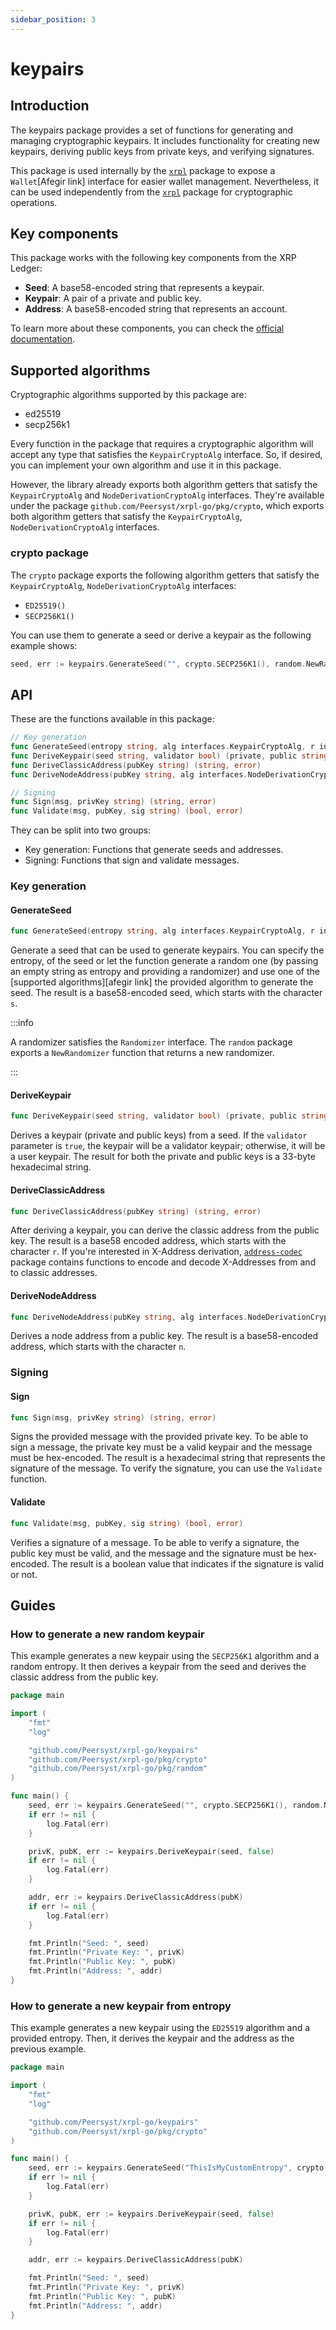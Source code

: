 ```yaml
---
sidebar_position: 3
---
```


# keypairs

## Introduction 

The keypairs package provides a set of functions for generating and managing cryptographic keypairs. It includes functionality for creating new keypairs, deriving public keys from private keys, and verifying signatures.

This package is used internally by the [`xrpl`](./xrpl.md) package to expose a `Wallet`[Afegir link] interface for easier wallet management. Nevertheless, it can be used independently from the [`xrpl`](./xrpl.md) package for cryptographic operations.

## Key components

This package works with the following key components from the XRP Ledger:

- **Seed**: A base58-encoded string that represents a keypair.
- **Keypair**: A pair of a private and public key.
- **Address**: A base58-encoded string that represents an account.

To learn more about these components, you can check the [official documentation](https://xrpl.org/docs/concepts/accounts/cryptographic-keys).

## Supported algorithms

Cryptographic algorithms supported by this package are:

- ed25519
- secp256k1

 Every function in the package that requires a cryptographic algorithm will accept any type that satisfies the `KeypairCryptoAlg` interface. So, if desired, you can implement your own algorithm and use it in this package.

 However, the library already exports both algorithm getters that satisfy the `KeypairCryptoAlg` and `NodeDerivationCryptoAlg` interfaces. They're available under the package `github.com/Peersyst/xrpl-go/pkg/crypto`, which exports both algorithm getters that satisfy the `KeypairCryptoAlg`, `NodeDerivationCryptoAlg` interfaces.

### crypto package

The `crypto` package exports the following algorithm getters that satisfy the `KeypairCryptoAlg`, `NodeDerivationCryptoAlg` interfaces:

- `ED25519()`
- `SECP256K1()`

You can use them to generate a seed or derive a keypair as the following example shows:

```go
seed, err := keypairs.GenerateSeed("", crypto.SECP256K1(), random.NewRandomizer())
```

## API

These are the functions available in this package:

```go
// Key generation
func GenerateSeed(entropy string, alg interfaces.KeypairCryptoAlg, r interfaces.Randomizer) (string, error)
func DeriveKeypair(seed string, validator bool) (private, public string, err error)
func DeriveClassicAddress(pubKey string) (string, error)
func DeriveNodeAddress(pubKey string, alg interfaces.NodeDerivationCryptoAlg) (string, error)

// Signing
func Sign(msg, privKey string) (string, error)
func Validate(msg, pubKey, sig string) (bool, error)
```

They can be split into two groups:

- Key generation: Functions that generate seeds and addresses.
- Signing: Functions that sign and validate messages.

### Key generation

#### GenerateSeed

```go
func GenerateSeed(entropy string, alg interfaces.KeypairCryptoAlg, r interfaces.Randomizer) (string, error)
```

Generate a seed that can be used to generate keypairs. You can specify the entropy, of the seed or let the function generate a random one (by passing an empty string as entropy and providing a randomizer) and use one of the [supported algorithms][afegir link] the provided algorithm to generate the seed. The result is a base58-encoded seed, which starts with the character `s`. 

:::info

A randomizer satisfies the `Randomizer` interface. The `random` package exports a `NewRandomizer` function that returns a new randomizer.

:::

#### DeriveKeypair

```go
func DeriveKeypair(seed string, validator bool) (private, public string, err error)
```

Derives a keypair (private and public keys) from a seed. If the `validator` parameter is `true`, the keypair will be a validator keypair; otherwise, it will be a user keypair. The result for both the private and public keys is a 33-byte hexadecimal string.


#### DeriveClassicAddress

```go
func DeriveClassicAddress(pubKey string) (string, error)
```

After deriving a keypair, you can derive the classic address from the public key. The result is a base58 encoded address, which starts with the character `r`. If you're interested in X-Address derivation, [`address-codec`](./address-codec.md) package contains functions to encode and decode X-Addresses from and to classic addresses.

#### DeriveNodeAddress

```go
func DeriveNodeAddress(pubKey string, alg interfaces.NodeDerivationCryptoAlg) (string, error)
```

Derives a node address from a public key. The result is a base58-encoded address, which starts with the character `n`.

### Signing

#### Sign

```go
func Sign(msg, privKey string) (string, error)
```

Signs the provided message with the provided private key. To be able to sign a message, the private key must be a valid keypair and the message must be hex-encoded. The result is a hexadecimal string that represents the signature of the message. To verify the signature, you can use the `Validate` function.

#### Validate

```go
func Validate(msg, pubKey, sig string) (bool, error)
```

Verifies a signature of a message. To be able to verify a signature, the public key must be valid, and the message and the signature must be hex-encoded. The result is a boolean value that indicates if the signature is valid or not.

## Guides

### How to generate a new random keypair

This example generates a new keypair using the `SECP256K1` algorithm and a random entropy. It then derives a keypair from the seed and derives the classic address from the public key.

```go
package main

import (
	"fmt"
	"log"

	"github.com/Peersyst/xrpl-go/keypairs"
	"github.com/Peersyst/xrpl-go/pkg/crypto"
	"github.com/Peersyst/xrpl-go/pkg/random"
)

func main() {
	seed, err := keypairs.GenerateSeed("", crypto.SECP256K1(), random.NewRandomizer())
	if err != nil {
		log.Fatal(err)
	}

	privK, pubK, err := keypairs.DeriveKeypair(seed, false)
	if err != nil {
		log.Fatal(err)
	}

	addr, err := keypairs.DeriveClassicAddress(pubK)
	if err != nil {
		log.Fatal(err)
	}

	fmt.Println("Seed: ", seed)
	fmt.Println("Private Key: ", privK)
	fmt.Println("Public Key: ", pubK)
	fmt.Println("Address: ", addr)
}
```


### How to generate a new keypair from entropy

This example generates a new keypair using the `ED25519` algorithm and a provided entropy. Then, it derives the keypair and the address as the previous example.

```go
package main

import (
	"fmt"
	"log"

	"github.com/Peersyst/xrpl-go/keypairs"
	"github.com/Peersyst/xrpl-go/pkg/crypto"
)

func main() {
	seed, err := keypairs.GenerateSeed("ThisIsMyCustomEntropy", crypto.ED25519(), nil)
	if err != nil {
		log.Fatal(err)
	}

	privK, pubK, err := keypairs.DeriveKeypair(seed, false)
	if err != nil {
		log.Fatal(err)
	}

	addr, err := keypairs.DeriveClassicAddress(pubK)

	fmt.Println("Seed: ", seed)
	fmt.Println("Private Key: ", privK)
	fmt.Println("Public Key: ", pubK)
	fmt.Println("Address: ", addr)
}
```